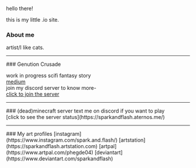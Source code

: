 
hello there!

this is my little .io site.

### About me
artist/I like cats.
<hr>
### Genution Crusade

work in progress scifi fantasy story<br> 
[medium](https://medium.com/@pratheeksha)<br>
join my discord server to know more-<br>
[click to join the server](https://discord.gg/pJXNr9e)<br>
<hr>
### (dead)minecraft server 
text me on discord if you want to play<br>
[click to see the server status](https://sparkandflash.aternos.me/)
<hr>
### My art profiles
[instagram](https://www.instagram.com/spark.and.flash/) [artstation](https://sparkandflash.artstation.com) [artpal](https://www.artpal.com/phegde04) [deviantart](https://www.deviantart.com/sparkandflash)

